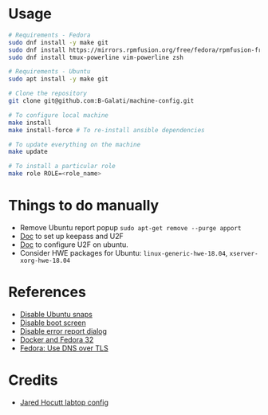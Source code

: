 # Usage

```bash
# Requirements - Fedora
sudo dnf install -y make git
sudo dnf install https://mirrors.rpmfusion.org/free/fedora/rpmfusion-free-release-$(rpm -E %fedora).noarch.rpm https://mirrors.rpmfusion.org/nonfree/fedora/rpmfusion-nonfree-release-$(rpm -E %fedora).noarch.rpm
sudo dnf install tmux-powerline vim-powerline zsh

# Requirements - Ubuntu
sudo apt install -y make git

# Clone the repository 
git clone git@github.com:B-Galati/machine-config.git

# To configure local machine
make install
make install-force # To re-install ansible dependencies

# To update everything on the machine
make update

# To install a particular role
make role ROLE=<role_name>
```

# Things to do manually 

- Remove Ubuntu report popup `sudo apt-get remove --purge apport`
- [Doc](http://richardbenjaminrush.com/keechallenge/) to set up keepass and U2F
- [Doc](https://support.yubico.com/support/solutions/articles/15000011356-ubuntu-linux-login-guide-u2f) to configure U2F on ubuntu.
- Consider HWE packages for Ubuntu: `linux-generic-hwe-18.04`, `xserver-xorg-hwe-18.04`

# References

- [Disable Ubuntu snaps](https://www.kevin-custer.com/blog/disabling-snaps-in-ubuntu-20-04/)
- [Disable boot screen](https://www.kevin-custer.com/blog/disabling-the-plymouth-boot-screen-in-ubuntu-20-04/)
- [Disable error report dialog](https://www.kevin-custer.com/blog/how-to-turn-off-the-error-report-dialog-in-ubuntu-20-04/)
- [Docker and Fedora 32](https://fedoramagazine.org/docker-and-fedora-32/)
- [Fedora: Use DNS over TLS](https://fedoramagazine.org/use-dns-over-tls/)

# Credits

- [Jared Hocutt labtop config](https://github.com/jaredhocutt/laptop)
